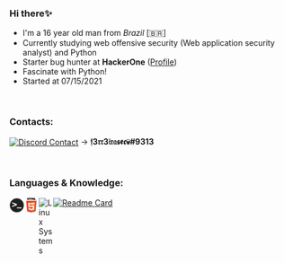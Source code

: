 ### Hi there✨

- I'm a 16 year old man from _Brazil_ [🇧🇷]
- Currently studying web offensive security (Web application security analyst) and Python
- Starter bug hunter at **HackerOne** ([Profile])
- Fascinate with Python!
- Started at 07/15/2021

</br>

### Contacts:

[<img align="center" alt="Discord Contact" width="24px" src="https://icon-library.com/images/discord-user-icon/discord-user-icon-16.jpg" />][discord] -> **𝔣3𝔯𝔯3𝔦𝔯𝔞𝖘𝖊𝖈💀#9313**

</br>

### Languages & Knowledge:

<img align="left" alt="Terminal" width="26px" src="https://raw.githubusercontent.com/github/explore/80688e429a7d4ef2fca1e82350fe8e3517d3494d/topics/terminal/terminal.png" />

<img align="left" alt="HTML5" width="26px" src="https://raw.githubusercontent.com/github/explore/80688e429a7d4ef2fca1e82350fe8e3517d3494d/topics/html/html.png" />

<img align="left" alt="Linux Systems" width="26px" src="https://www.alura.com.br/artigos/assets/python-origem/fundo-card.png" />

[![Readme Card](https://github-readme-stats.vercel.app/api/pin/?username=ferreirakleta&repo=github-readme-stats)](https://github.com/ferreiraklet/github-readme-stats)




<!-- Links -->
[Profile]: https://hackerone.com/ferreira234?type=user
[discord]: https://icon-library.com/images/discord-user-icon/discord-user-icon-16.jpg

